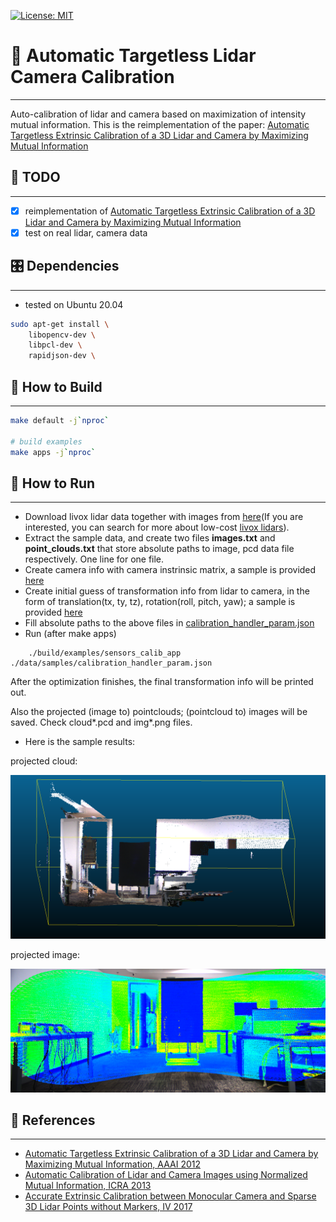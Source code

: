 [![License: MIT](https://img.shields.io/badge/License-MIT-yellow.svg)](https://opensource.org/licenses/MIT)

# 📝 Automatic Targetless Lidar Camera Calibration #
***

Auto-calibration of lidar and camera based on maximization of intensity mutual information.
This is the reimplementation of the paper: [Automatic Targetless Extrinsic Calibration of a 3D Lidar and Camera by Maximizing Mutual Information](http://robots.engin.umich.edu/publications/gpandey-2012a.pdf)

## :tada: TODO
***

- [x] reimplementation of [Automatic Targetless Extrinsic Calibration of a 3D Lidar and Camera by Maximizing Mutual Information](http://robots.engin.umich.edu/publications/gpandey-2012a.pdf)
- [x] test on real lidar, camera data

## 🎛  Dependencies
***
- tested on Ubuntu 20.04
```bash
sudo apt-get install \
    libopencv-dev \
    libpcl-dev \
    rapidjson-dev \
```

## 🔨 How to Build ##
***

```bash
make default -j`nproc`

# build examples
make apps -j`nproc`
```

## :running: How to Run ##
***

- Download livox lidar data together with images from [here](https://terra-1-g.djicdn.com/65c028cd298f4669a7f0e40e50ba1131/Download/update/data.zip)(If you are interested, you can search for more about low-cost [livox lidars](https://github.com/Livox-SDK/livox_camera_lidar_calibration)).
- Extract the sample data, and create two files **images.txt** and **point_clouds.txt** that store absolute paths to image, pcd data file respectively. One line for one file.
- Create camera info with camera instrinsic matrix, a sample is provided [here](./data/samples/camera_info.json)
- Create initial guess of transformation info from lidar to camera, in the form of translation(tx, ty, tz), rotation(roll, pitch, yaw); a sample is provided [here](./data/samples/initial_guess.json)
- Fill absolute paths to the above files in [calibration_handler_param.json](./data/samples/calibration_handler_param.json)
- Run (after make apps)
```
    ./build/examples/sensors_calib_app ./data/samples/calibration_handler_param.json
```

After the optimization finishes, the final transformation info will be printed out.

Also the projected (image to) pointclouds; (pointcloud to) images will be saved. Check cloud*.pcd and img*.png files.

- Here is the sample results:

projected cloud:

![projected cloud](./docs/images/cloud.png)

projected image:

![projected image](./docs/images/image.png)

## :gem: References ##
***
- [Automatic Targetless Extrinsic Calibration of a 3D Lidar and Camera by Maximizing Mutual Information, AAAI 2012](http://robots.engin.umich.edu/publications/gpandey-2012a.pdf)
- [Automatic Calibration of Lidar and Camera Images using Normalized Mutual Information, ICRA 2013](http://www-personal.acfr.usyd.edu.au/jnieto/Publications_files/TaylorICRA2013.pdf)
- [Accurate Extrinsic Calibration between Monocular Camera and Sparse 3D Lidar Points without Markers, IV 2017](https://ieeexplore.ieee.org/document/7995755)
